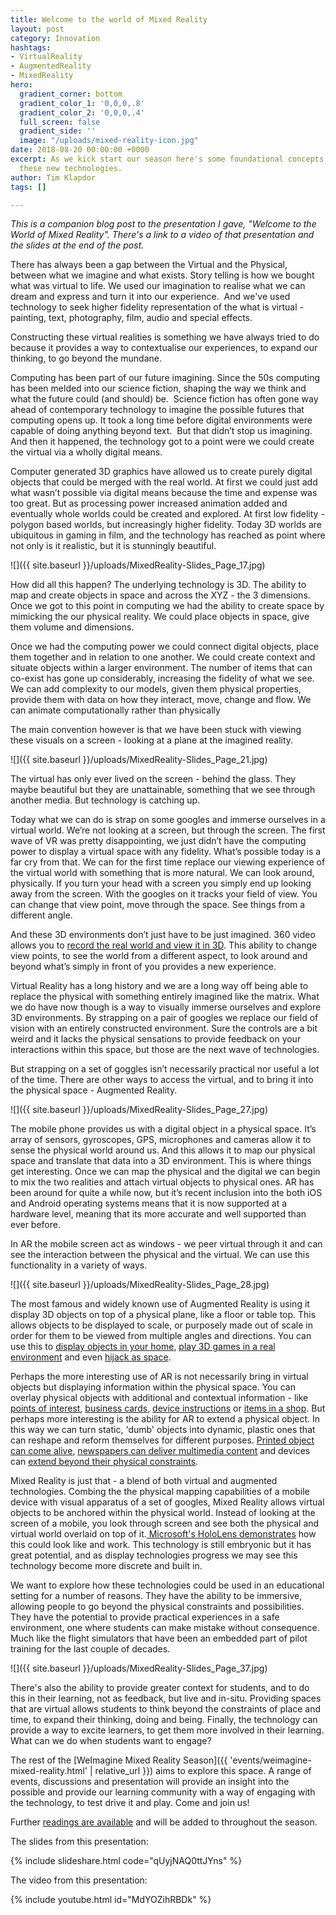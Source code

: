 ```yaml
---
title: Welcome to the world of Mixed Reality
layout: post
category: Innovation
hashtags:
- VirtualReality
- AugmentedReality
- MixedReality
hero:
  gradient_corner: bottom
  gradient_color_1: '0,0,0,.8'
  gradient_color_2: '0,0,0,.4'
  full_screen: false
  gradient_side: ''
  image: "/uploads/mixed-reality-icon.jpg"
date: 2018-08-20 00:00:00 +0000
excerpt: As we kick start our season here's some foundational concepts to understand
  these new technologies.
author: Tim Klapdor
tags: []

---
```

_This is a companion blog post to the presentation I gave, "Welcome to the World of Mixed Reality". There's a link to a video of that presentation and the slides at the end of the post._  

There has always been a gap between the Virtual and the Physical, between what we imagine and what exists. Story telling is how we bought what was virtual to life. We used our imagination to realise what we can dream and express and turn it into our experience.  And we've  used technology to seek higher fidelity representation of the what is virtual - painting, text, photography, film, audio and special effects.  

Constructing these virtual realities is something we have always tried to do because it provides a way to contextualise our experiences, to expand our thinking, to go beyond the mundane.  

Computing has been part of our future imagining. Since the 50s computing has been melded into our science fiction, shaping the way we think and what the future could (and should) be.  Science fiction has often gone way ahead of contemporary technology to imagine the possible futures that computing opens up. It took a long time before digital environments were capable of doing anything beyond text.  But that didn’t stop us imagining. And then it happened, the technology got to a point were we could create the virtual via a wholly digital means.   

Computer generated 3D graphics have allowed us to create purely digital objects that could be merged with the real world. At first we could just add what wasn’t possible via digital means because the time and expense was too great. But as processing power increased animation added and eventually whole worlds could be created and explored. At first low fidelity - polygon based worlds, but increasingly higher fidelity. Today 3D worlds are ubiquitous in gaming in film, and the technology has reached as point where not only is it realistic, but it is stunningly beautiful. 

![]({{ site.baseurl }}/uploads/MixedReality-Slides_Page_17.jpg)

How did all this happen? The underlying technology is 3D. The ability to map and create objects in space and across the XYZ - the 3 dimensions.  Once we got to this point in computing we had the ability to create space by mimicking the our physical reality. We could place objects in space, give them volume and dimensions.  

Once we had the computing power we could connect digital objects, place them together and in relation to one another. We could create context and situate objects within a larger environment. The number of items that can co-exist has gone up considerably, increasing the fidelity of what we see.  We can add complexity to our models, given them physical properties, provide them with data on how they interact, move, change and flow. We can animate computationally rather than physically  

The main convention however is that we have been stuck with viewing these visuals on a screen - looking at a plane at the imagined reality. 

![]({{ site.baseurl }}/uploads/MixedReality-Slides_Page_21.jpg)

The virtual has only ever lived on the screen - behind the glass. They maybe beautiful but they are unattainable, something that we see through another media. But technology is catching up. 

Today what we can do is strap on some googles and immerse ourselves in a virtual world. We’re not looking at a screen, but through the screen. The first wave of VR was pretty disappointing, we just didn’t have the computing power to display a virtual space with any fidelity. What’s possible today is a far cry from that. We can for the first time replace our viewing experience of the virtual world with something that is more natural. We can look around, physically. If you turn your head with a screen you simply end up looking away from the screen. With the googles on it tracks your field of view. You can change that view point, move through the space. See things from a different angle.  

And these 3D environments don’t just have to be just imagined. 360 video allows you to [record the real world and view it in 3D](https://www.youtube.com/watch?time_continue=134&v=1_ifgJqLqTY ). This ability to change view points, to see the world from a different aspect, to look around and beyond what’s simply in front of you provides a new experience. 

Virtual Reality has a long history and we are a long way off being able to replace the physical with something entirely imagined like the matrix. What we do have now though is a way to visually immerse ourselves and explore 3D environments. By strapping on a pair of googles we replace our field of vision with an entirely constructed environment. Sure the controls are a bit weird and it lacks the physical sensations to provide feedback on your interactions within this space, but those are the next wave of technologies. 

But strapping on a set of goggles isn’t necessarily practical nor useful a lot of the time. There are other ways to access the virtual, and to bring it into the physical space - Augmented Reality.  

![]({{ site.baseurl }}/uploads/MixedReality-Slides_Page_27.jpg)

The mobile phone provides us with a digital object in a physical space. It’s array of sensors, gyroscopes, GPS, microphones and cameras allow it to sense the physical world around us. And this allows it to map our physical space and translate that data into a 3D environment. This is where things get interesting. Once we can map the physical and the digital we can begin to mix the two realities and attach virtual objects to physical ones. AR has been around for quite a while now, but it’s recent inclusion into the both iOS and Android operating systems means that it is now supported at a hardware level, meaning that its more accurate and well supported than ever before. 

In AR the mobile screen act as windows - we peer virtual through it and can see the interaction between the physical and the virtual. We can use this functionality in a variety of ways. 

![]({{ site.baseurl }}/uploads/MixedReality-Slides_Page_28.jpg)

The most famous and widely known use of Augmented Reality is using it display 3D objects on top of a physical plane, like a floor or table top. This allows objects to be displayed to scale, or purposely made out of scale in order for them to be viewed from multiple angles and directions. You can use this to [display objects in your home](https://tinyurl.com/MRreadings "IKEA Place"), [play 3D games in a real environment]() and even [hijack as space](https://www.youtube.com/watch?time_continue=6&v=b9T2LVM7ynM "MoMA Hijack"). 

Perhaps the more interesting use of AR is not necessarily bring in virtual objects but displaying information within the physical space. You can overlay physical objects with additional and contextual information - like [points of interest](https://twitter.com/AndrewProjDent/status/966740568708714498 "POI"),  [business cards](https://twitter.com/OsFalmer/status/1008736572185903105 "Business Cards"), [device instructions](https://twitter.com/mortenjust/status/1027183855692931072 "Remote Instructions") or [items in a shop](https://twitter.com/yumaSoerianto/status/1010789932745388032 "Nintendo Demo"). But perhaps more interesting is the ability for AR to extend a physical object. In this way we can turn static, 'dumb' objects into dynamic, plastic ones that can reshape and reform themselves for different purposes. [Printed object can come alive](https://twitter.com/robomex/status/1007006956622630913), [newspapers can deliver multimedia content](https://twitter.com/nathangitter/status/1010599486303981570) and devices can [extend beyond their physical constraints](https://twitter.com/jblefevre60/status/1026400738455388160 "Apple Watch"). 

Mixed Reality is just that - a blend of both virtual and augmented technologies. Combing the the physical mapping capabilities of a mobile device with visual apparatus of a set of googles, Mixed Reality allows virtual objects to be anchored within the physical world. Instead of looking at the screen of a mobile, you look through screen and see both the physical and virtual world overlaid on top of it.[ Microsoft's HoloLens demonstrates](https://www.youtube.com/watch?v=A784OdX8xzI) how this could look like and work. This technology is still embryonic but it has great potential, and as display technologies progress we may see this technology become more discrete and built in. 

We want to explore how these technologies could be used in an educational setting for a number of reasons. They have the ability to be immersive, allowing people to go beyond the physical constraints and possibilities. They have the potential to provide practical experiences in a safe environment, one where students can make mistake without consequence. Much like the flight simulators that have been an embedded part of pilot training for the last couple of decades. 

![]({{ site.baseurl }}/uploads/MixedReality-Slides_Page_37.jpg)

There's also the ability to provide greater context for students, and to do this in their learning, not as feedback, but live and in-situ. Providing spaces that are virtual allows students to think beyond the constraints of place and time, to expand their thinking, doing and being. Finally, the technology can provide a way to excite learners, to get them more involved in their learning. What can we do when students want to engage?

The rest of the [WeImagine Mixed Reality Season]({{ 'events/weimagine-mixed-reality.html' | relative_url }}) aims to explore this space. A range of events, discussions and presentation will provide an insight into the possible and provide our learning community with a way of engaging with the technology, to test drive it and play. Come and join us!

Further [readings are available](https://tinyurl.com/MRreadings) and will be added to throughout the season. 

The slides from this presentation: 

{% include slideshare.html code="qUyjNAQ0ttJYns" %}

The video from this presentation:

{% include youtube.html id="MdYOZihRBDk" %}